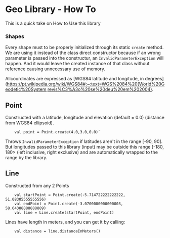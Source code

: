 # Geo Library - How To

This is a quick take on How to Use this library

### Shapes
Every shape must to be properly initialized through its static `create` method. 
We are using it instead of the class direct constructor because if an wrong parameter
is passed into the constructur, an `InvalidParameterException` will happen. And it would leave the created instance of that class without reference causing unnecessary use of memory.

Allcoordinates are expressed as [WGS84 latitude and longitude, in degrees](https://pt.wikipedia.org/wiki/WGS84#:~:text=WGS%2084%20(World%20Geodetic%20System,revis%C3%A3o%20se%20deu%20em%202004).


## Point

Constructed with a latitude, longitude and elevation (default = 0.0) (distance from WGS84 ellipsoid).

`````
    val point = Point.create(4.0,3.0,0.0)`
`````

Throws `InvalidParameterException` if latitudes aren't in the range  [-90, 90]. But longitudes passed to this library (input) may be outside this range  [-180, 180> (left
inclusive, right exclusive) and are automatically wrapped to the range by the library.





## Line

Constructed from any 2 Points

`````
    val startPoint = Point.create(-5.714722222222222, 51.08305555555556)
    val endPoint = Point.create(-3.0700000000000003, 58.64388888888889)
    val line = Line.create(startPoint, endPoint)
`````


Lines have length in meters, and you can get it by calling:

`````
    val distance = line.distanceInMeters() 
`````
